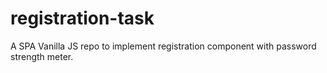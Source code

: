 # registration-task
A SPA Vanilla JS repo to implement registration component with password strength meter.
